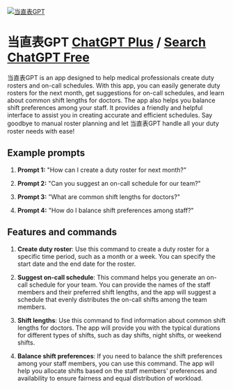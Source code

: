 
[![当直表GPT](https://files.oaiusercontent.com/file-2jVF05YL9jxfoo64Ck5Hfc9R?se=2123-10-17T08%3A18%3A07Z&sp=r&sv=2021-08-06&sr=b&rscc=max-age%3D31536000%2C%20immutable&rscd=attachment%3B%20filename%3D2d51fbbf-0a4c-4674-8840-11ef8068e96c.png&sig=qm6OMzkx/Ooxf%2BY2LQ7BnCG6/sK4QQz7FJDcG8cnkDE%3D)](https://chat.openai.com/g/g-hEpWdQdAu-dang-zhi-biao-gpt)

# 当直表GPT [ChatGPT Plus](https://chat.openai.com/g/g-hEpWdQdAu-dang-zhi-biao-gpt) / [Search ChatGPT Free](https://gptcall.net/index.html#/?search=%E5%BD%93%E7%9B%B4%E8%A1%A8GPT)

当直表GPT is an app designed to help medical professionals create duty rosters and on-call schedules. With this app, you can easily generate duty rosters for the next month, get suggestions for on-call schedules, and learn about common shift lengths for doctors. The app also helps you balance shift preferences among your staff. It provides a friendly and helpful interface to assist you in creating accurate and efficient schedules. Say goodbye to manual roster planning and let 当直表GPT handle all your duty roster needs with ease!

## Example prompts

1. **Prompt 1:** "How can I create a duty roster for next month?"

2. **Prompt 2:** "Can you suggest an on-call schedule for our team?"

3. **Prompt 3:** "What are common shift lengths for doctors?"

4. **Prompt 4:** "How do I balance shift preferences among staff?"

## Features and commands

1. **Create duty roster**: Use this command to create a duty roster for a specific time period, such as a month or a week. You can specify the start date and the end date for the roster.

2. **Suggest on-call schedule**: This command helps you generate an on-call schedule for your team. You can provide the names of the staff members and their preferred shift lengths, and the app will suggest a schedule that evenly distributes the on-call shifts among the team members.

3. **Shift lengths**: Use this command to find information about common shift lengths for doctors. The app will provide you with the typical durations for different types of shifts, such as day shifts, night shifts, or weekend shifts.

4. **Balance shift preferences**: If you need to balance the shift preferences among your staff members, you can use this command. The app will help you allocate shifts based on the staff members' preferences and availability to ensure fairness and equal distribution of workload.


